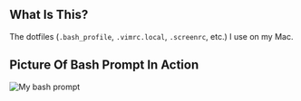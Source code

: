 What Is This?
-------------

The dotfiles (`.bash_profile`, `.vimrc.local`, `.screenrc`, etc.) I use on my
Mac.


Picture Of Bash Prompt In Action
--------------------------------

![My bash prompt](http://i.imgur.com/S5LiR.png)
